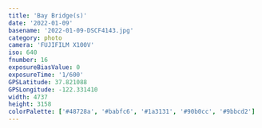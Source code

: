 ```yaml
---
title: 'Bay Bridge(s)'
date: '2022-01-09'
basename: '2022-01-09-DSCF4143.jpg'
category: photo
camera: 'FUJIFILM X100V'
iso: 640
fnumber: 16
exposureBiasValue: 0
exposureTime: '1/600'
GPSLatitude: 37.821088
GPSLongitude: -122.331410
width: 4737
height: 3158
colorPalette: ['#48728a', '#babfc6', '#1a3131', '#90b0cc', '#9bbcd2']
---
```


